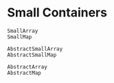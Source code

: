 # Small Containers

```
SmallArray
SmallMap

AbstractSmallArray
AbstractSmallMap

AbstractArray
AbstractMap
```